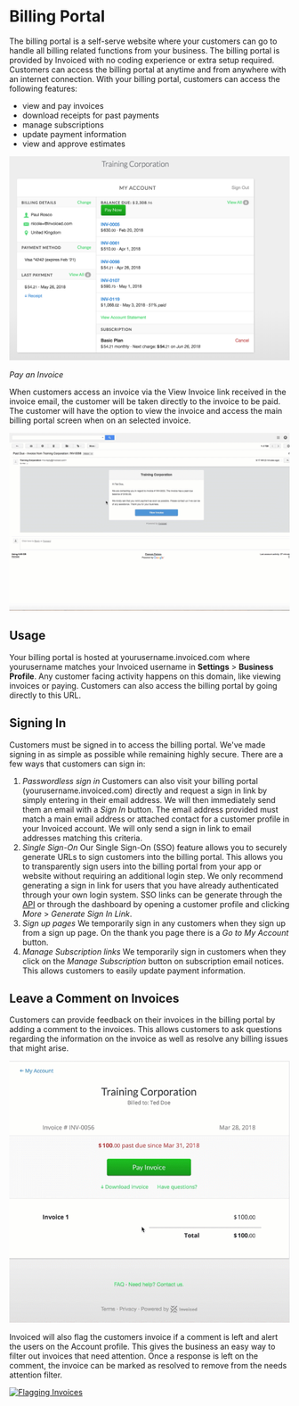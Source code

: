 # Billing Portal

The billing portal is a self-serve website where your customers can go to handle all billing related functions from your business. The billing portal is provided by Invoiced with no coding experience or extra setup required. Customers can access the billing portal at anytime and from anywhere with an internet connection. With your billing portal, customers can access the following features:

* view and pay invoices
* download receipts for past payments
* manage subscriptions
* update payment information
* view and approve estimates

[![Billing Portal My Account](../img/billing-portal.png)](../img/billing-portal.png)

*Pay an Invoice*

When customers access an invoice via the View Invoice link received in the invoice email, the customer will be taken directly to the invoice to be paid. The customer will have the option to view the invoice and access the main billing portal screen when on an selected invoice. 

[![Pay an Invoice](../img/pay-invoice.gif)](../img/pay-invoice.gif)


## Usage 

Your billing portal is hosted at yourusername.invoiced.com where yourusername matches your Invoiced username in **Settings** > **Business Profile**. Any customer facing activity happens on this domain, like viewing invoices or paying. Customers can also access the billing portal by going directly to this URL.



## Signing In 

Customers must be signed in to access the billing portal. We've made signing in as simple as possible while remaining highly secure. There are a few ways that customers can sign in:

1. *Passwordless sign in*
    Customers can also visit your billing portal (yourusername.invoiced.com) directly and request a sign in link by simply entering in their email address. We will then immediately send them an email with a *Sign In* button.
    The email address provided must match a main email address or attached contact for a customer profile in your Invoiced account. We will only send a sign in link to email addresses matching this criteria.
2. *Single Sign-On*
    Our Single Sign-On (SSO) feature allows you to securely generate URLs to sign customers into the billing portal. This allows you to transparently sign users into the billing portal from your app or website without requiring an additional login step. We only recommend generating a sign in link for users that you have already authenticated through your own login system.
    SSO links can be generate through the [API](https://invoiced.com/docs/dev/single-sign-on) or through the dashboard by opening a customer profile and clicking *More* > *Generate Sign In Link*.
3. *Sign up pages*
    We temporarily sign in any customers when they sign up from a sign up page. On the thank you page there is a *Go to My Account* button.
4. *Manage Subscription links*
    We temporarily sign in customers when they click on the *Manage Subscription* button on subscription email notices. This allows customers to easily update payment information.

## Leave a Comment on Invoices 

Customers can provide feedback on their invoices in the billing portal by adding a comment to the invoices. This allows customers to ask questions regarding the information on the invoice as well as resolve any billing issues that might arise. 

[![Adding a Comment](../img/leave-a-comment.gif)](../img/leave-a-comment.gif)

Invoiced will also flag the customers invoice if a comment is left and alert the users on the Account profile. This gives the business an easy way to filter out invoices that need attention. Once a response is left on the comment, the invoice can be marked as resolved to remove from the needs attention filter.

[![Flagging Invoices](../img/flag-an-invoice.gif)](../img/flag-an-invoice.gif)

